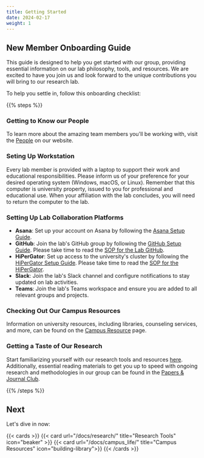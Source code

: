 ```yaml
---
title: Getting Started
date: 2024-02-17
weight: 1
---
```


## New Member Onboarding Guide

This guide is designed to help you get started with our group, providing essential information on our lab philosophy, tools, and resources. We are excited to have you join us and look forward to the unique contributions you will bring to our research lab.

To help you settle in, follow this onboarding checklist:

{{% steps %}}

### Getting to Know our People

To learn more about the amazing team members you'll be working with, visit the [People](/people/) on our website.

### Seting Up Workstation

Every lab member is provided with a laptop to support their work and educational responsibilities. Please inform us of your preference for your desired operating system (Windows, macOS, or Linux). Remember that this computer is university property, issued to you for professional and educational use. When your affiliation with the lab concludes, you will need to return the computer to the lab.

### Setting Up Lab Collaboration Platforms

   - **Asana**: Set up your account on Asana by following the [Asana Setup Guide](/docs/research/asana/).
   - **GitHub**: Join the lab's GitHub group by following the [GitHub Setup Guide](/docs/research/git_github/). Please take time to read the [SOP for the Lab GitHub](/docs/research/git_github/sop_github/). 
   - **HiPerGator**: Set up access to the university's cluster by following the [HiPerGator Setup Guide](/docs/research/hipergator/). Please take time to read the [SOP for the HiPerGator](/docs/research/hipergator/sop_hipergator/). 
   - **Slack**: Join the lab's Slack channel and configure notifications to stay updated on lab activities.
   - **Teams**: Join the lab's Teams workspace and ensure you are added to all relevant groups and projects.


### Checking Out Our Campus Resources

Information on university resources, including libraries, counseling services, and more, can be found on the [Campus Resource](/docs/campus_life/) page.



### Getting a Taste of Our Research

Start familiarizing yourself with our research tools and resources [here](/docs/research/). Additionally, essential reading materials to get you up to speed with ongoing research and methodologies in our group can be found in the [Papers & Journal Club](/pubs/).

{{% /steps %}}

## Next

Let's dive in now:

{{< cards >}}
  {{< card url="/docs/research/" title="Research Tools" icon="beaker" >}}
  {{< card url="/docs/campus_life/" title="Campus Resources" icon="building-library">}}
{{< /cards >}}
